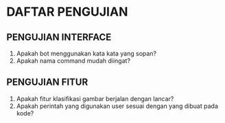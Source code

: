 # DAFTAR PENGUJIAN

## PENGUJIAN INTERFACE
1. Apakah bot menggunakan kata kata yang sopan?
2. Apakah nama command mudah diingat?

## PENGUJIAN FITUR
1. Apakah fitur klasifikasi gambar berjalan dengan lancar?
2. Apakah perintah yang digunakan user sesuai dengan yang dibuat pada kode?
